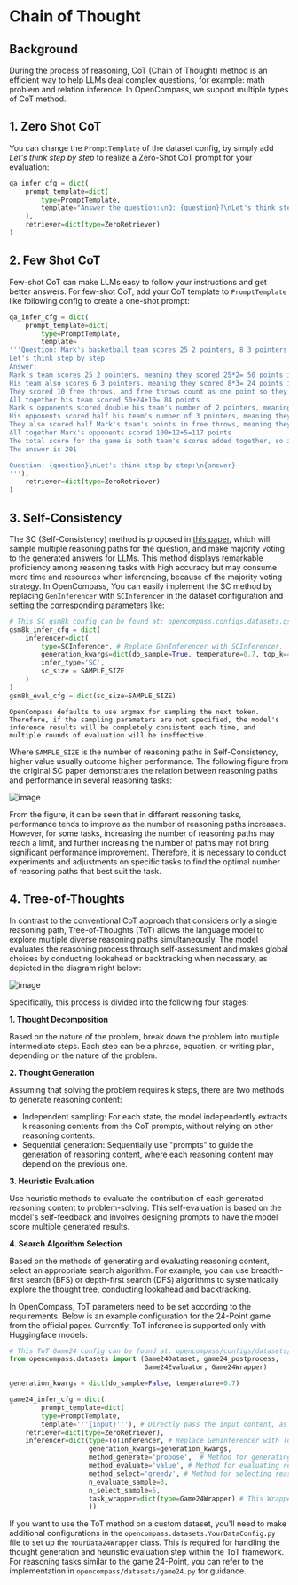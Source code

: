# Chain of Thought

## Background

During the process of reasoning, CoT (Chain of Thought) method is an efficient way to help LLMs deal complex questions, for example: math problem and relation inference. In OpenCompass, we support multiple types of CoT method.

## 1. Zero Shot CoT

You can change the `PromptTemplate` of the dataset config, by simply add *Let's think step by step* to realize a Zero-Shot CoT prompt for your evaluation:

```python
qa_infer_cfg = dict(
    prompt_template=dict(
        type=PromptTemplate,
        template="Answer the question:\nQ: {question}?\nLet's think step by step:\n"
    ),
    retriever=dict(type=ZeroRetriever)
)
```

## 2. Few Shot CoT

Few-shot CoT can make LLMs easy to follow your instructions and get better answers. For few-shot CoT, add your CoT template to `PromptTemplate` like following config to create a one-shot prompt:

```python
qa_infer_cfg = dict(
    prompt_template=dict(
        type=PromptTemplate,
        template=
'''Question: Mark's basketball team scores 25 2 pointers, 8 3 pointers and 10 free throws.  Their opponents score double the 2 pointers but half the 3 pointers and free throws.  What's the total number of points scored by both teams added together?
Let's think step by step
Answer:
Mark's team scores 25 2 pointers, meaning they scored 25*2= 50 points in 2 pointers.
His team also scores 6 3 pointers, meaning they scored 8*3= 24 points in 3 pointers
They scored 10 free throws, and free throws count as one point so they scored 10*1=10 points in free throws.
All together his team scored 50+24+10= 84 points
Mark's opponents scored double his team's number of 2 pointers, meaning they scored 50*2=100 points in 2 pointers.
His opponents scored half his team's number of 3 pointers, meaning they scored 24/2= 12 points in 3 pointers.
They also scored half Mark's team's points in free throws, meaning they scored 10/2=5 points in free throws.
All together Mark's opponents scored 100+12+5=117 points
The total score for the game is both team's scores added together, so it is 84+117=201 points
The answer is 201

Question: {question}\nLet's think step by step:\n{answer}
'''),
    retriever=dict(type=ZeroRetriever)
)
```

## 3. Self-Consistency

The SC (Self-Consistency) method is proposed in [this paper](https://arxiv.org/abs/2203.11171), which will sample multiple reasoning paths for the question, and make majority voting to the generated answers for LLMs. This method displays remarkable proficiency among reasoning tasks with high accuracy but may consume more time and resources when inferencing, because of the majority voting strategy. In OpenCompass, You can easily implement the SC method by replacing `GenInferencer` with `SCInferencer` in the dataset configuration and setting the corresponding parameters like:

```python
# This SC gsm8k config can be found at: opencompass.configs.datasets.gsm8k.gsm8k_gen_a3e34a.py
gsm8k_infer_cfg = dict(
    inferencer=dict(
        type=SCInferencer, # Replace GenInferencer with SCInferencer.
        generation_kwargs=dict(do_sample=True, temperature=0.7, top_k=40),  # Set sample parameters to make sure model generate various output, only works for models load from HuggingFace now.
        infer_type='SC',
        sc_size = SAMPLE_SIZE
    )
)
gsm8k_eval_cfg = dict(sc_size=SAMPLE_SIZE)
```

```{note}
OpenCompass defaults to use argmax for sampling the next token. Therefore, if the sampling parameters are not specified, the model's inference results will be completely consistent each time, and multiple rounds of evaluation will be ineffective.
```

Where `SAMPLE_SIZE` is the number of reasoning paths in Self-Consistency, higher value usually outcome higher performance. The following figure from the original SC paper demonstrates the relation between reasoning paths and performance in several reasoning tasks:

![image](https://github.com/InternLM/opencompass/assets/28834990/05c7d850-7076-43ca-b165-e6251f9b3001)

From the figure, it can be seen that in different reasoning tasks, performance tends to improve as the number of reasoning paths increases. However, for some tasks, increasing the number of reasoning paths may reach a limit, and further increasing the number of paths may not bring significant performance improvement. Therefore, it is necessary to conduct experiments and adjustments on specific tasks to find the optimal number of reasoning paths that best suit the task.

## 4. Tree-of-Thoughts

In contrast to the conventional CoT approach that considers only a single reasoning path, Tree-of-Thoughts (ToT) allows the language model to explore multiple diverse reasoning paths simultaneously. The model evaluates the reasoning process through self-assessment and makes global choices by conducting lookahead or backtracking when necessary, as depicted in the diagram right below:

![image](https://github.com/InternLM/opencompass/assets/28834990/45d60e0e-02a1-49aa-b792-40a1f95f9b9e)

Specifically, this process is divided into the following four stages:

**1. Thought Decomposition**

Based on the nature of the problem, break down the problem into multiple intermediate steps. Each step can be a phrase, equation, or writing plan, depending on the nature of the problem.

**2. Thought Generation**

Assuming that solving the problem requires k steps, there are two methods to generate reasoning content:

- Independent sampling: For each state, the model independently extracts k reasoning contents from the CoT prompts, without relying on other reasoning contents.
- Sequential generation: Sequentially use "prompts" to guide the generation of reasoning content, where each reasoning content may depend on the previous one.

**3. Heuristic Evaluation**

Use heuristic methods to evaluate the contribution of each generated reasoning content to problem-solving. This self-evaluation is based on the model's self-feedback and involves designing prompts to have the model score multiple generated results.

**4. Search Algorithm Selection**

Based on the methods of generating and evaluating reasoning content, select an appropriate search algorithm. For example, you can use breadth-first search (BFS) or depth-first search (DFS) algorithms to systematically explore the thought tree, conducting lookahead and backtracking.

In OpenCompass, ToT parameters need to be set according to the requirements. Below is an example configuration for the 24-Point game from the official paper. Currently, ToT inference is supported only with Huggingface models:

```python
# This ToT Game24 config can be found at: opencompass/configs/datasets/game24/game24_gen_8dfde3.py.
from opencompass.datasets import (Game24Dataset, game24_postprocess,
                                  Game24Evaluator, Game24Wrapper)

generation_kwargs = dict(do_sample=False, temperature=0.7)

game24_infer_cfg = dict(
        prompt_template=dict(
        type=PromptTemplate,
        template='''{input}'''), # Directly pass the input content, as the Prompt needs to be specified in steps
    retriever=dict(type=ZeroRetriever),
    inferencer=dict(type=ToTInferencer, # Replace GenInferencer with ToTInferencer
                    generation_kwargs=generation_kwargs,
                    method_generate='propose',  # Method for generating reasoning content, can be independent sampling (sample) or sequential generation (propose)
                    method_evaluate='value', # Method for evaluating reasoning content, can be voting (vote) or scoring (value)
                    method_select='greedy', # Method for selecting reasoning content, can be greedy (greedy) or random (sample)
                    n_evaluate_sample=3,
                    n_select_sample=5,
                    task_wrapper=dict(type=Game24Wrapper) # This Wrapper class includes the prompts for each step and methods for generating and evaluating reasoning content, needs customization according to the task
                    ))
```

If you want to use the ToT method on a custom dataset, you'll need to make additional configurations in the `opencompass.datasets.YourDataConfig.py` file to set up the `YourData24Wrapper` class. This is required for handling the thought generation and heuristic evaluation step within the ToT framework. For reasoning tasks similar to the game 24-Point, you can refer to the implementation in `opencompass/datasets/game24.py` for guidance.
